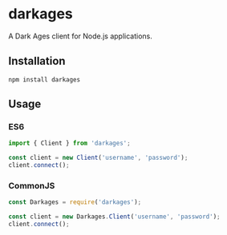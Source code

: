 # darkages
A Dark Ages client for Node.js applications.

## Installation
```
npm install darkages
```

## Usage

### ES6
```js
import { Client } from 'darkages';

const client = new Client('username', 'password');
client.connect();
```


### CommonJS
```js
const Darkages = require('darkages');

const client = new Darkages.Client('username', 'password');
client.connect();
```


